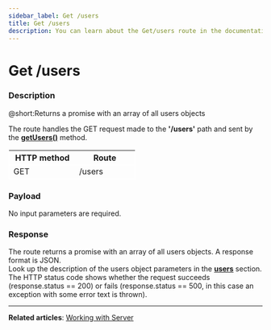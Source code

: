 ```yaml
---
sidebar_label: Get /users
title: Get /users
description: You can learn about the Get/users route in the documentation of the DHTMLX JavaScript To Do List library. Browse developer guides and API reference, try out code examples and live demos, and download a free 30-day evaluation version of DHTMLX To Do List.
---
```


# Get /users

### Description

@short:Returns a promise with an array of all users objects

The route handles the GET request made to the **'/users'** path and sent by the [**getUsers()**](api/rest_api/methods/getusers_method.md) method. 

<table style="border: 1px solid white; border-collapse: collapse; width:50%">
<thead style="border: 1px solid white; border-collapse: collapse;">
<th style="width:25%">HTTP method</th>
<th style="width:25%">Route</th>
</thead>
<tbody style="border: 1px solid white; border-collapse: collapse">
<tr>
<td>GET</td>
<td>/users</td>
</tr>
</tbody>
</table>


### Payload

No input parameters are required. 

### Response

The route returns a promise with an array of all users objects. A response format is JSON. <br/> 
Look up the description of the users object parameters in the [**users**](api/configs/users_config.md) section. <br/> 
The HTTP status code shows whether the request succeeds (response.status == 200) or fails (response.status == 500, in this case an exception with some error text is thrown).

---

**Related articles**: [Working with Server](guides/working_with_server.md)